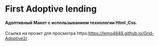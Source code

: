 # First Adoptive lending
#### Адоптивный Макет с использыванием  технологии Html ,Css.
Ссылка на проэкт для просмотра https:https://lemo4848.github.io/Grid-Adoptive2/
